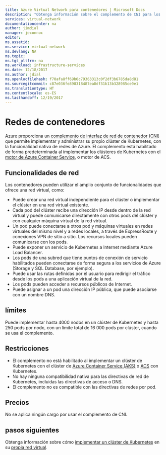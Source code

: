 ```yaml
---
title: Azure Virtual Network para contenedores | Microsoft Docs
description: "Obtenga información sobre el complemento de CNI para los clústeres de Kubernetes, que permite que los contenedores se comuniquen entre sí y con otros recursos en una red virtual."
services: virtual-network
documentationcenter: na
author: jimdial
manager: jeconnoc
editor: 
ms.assetid: 
ms.service: virtual-network
ms.devlang: NA
ms.topic: 
ms.tgt_pltfrm: na
ms.workload: infrastructure-services
ms.date: 12/18/2017
ms.author: jdial
ms.openlocfilehash: f70afa8ff69b6c79363313c0f2df3b6785da8d81
ms.sourcegitcommit: c87e036fe898318487ea8df31b13b328985ce0e1
ms.translationtype: HT
ms.contentlocale: es-ES
ms.lasthandoff: 12/19/2017
---
```

# <a name="container-networking"></a>Redes de contenedores

Azure proporciona un [complemento de interfaz de red de contenedor (CNI)](https://github.com/Azure/azure-container-networking/blob/master/docs/cni.md) que permite implementar y administrar su propio clúster de Kubernetes, con la funcionalidad nativa de redes de Azure. El complemento está habilitado de forma predeterminada al implementar los clústeres de Kubernetes con el [motor de Azure Container Service](https://github.com/Azure/acs-engine), o motor de ACS.

## <a name="networking-capabilities"></a>Funcionalidades de red

Los contenedores pueden utilizar el amplio conjunto de funcionalidades que ofrece una red virtual, como:
-   Puede crear una red virtual independiente para el clúster o implementar el clúster en una red virtual existente. 
-   Cada pod del clúster recibe una dirección IP desde dentro de la red virtual y puede comunicarse directamente con otros pods del clúster y con cualquier máquina virtual de la red virtual. 
-   Un pod puede conectarse a otros pod y máquinas virtuales en redes virtuales del mismo nivel y a redes locales, a través de ExpressRoute y conexiones VPN de sitio a sitio. Los recursos locales pueden comunicarse con los pods. 
-   Puede exponer un servicio de Kubernetes a Internet mediante Azure Load Balancer.  
-   Los pods de una subred que tiene puntos de conexión de servicio habilitados pueden conectarse de forma segura a los servicios de Azure (Storage y SQL Database, por ejemplo).
-   Puede usar las rutas definidas por el usuario para redirigir el tráfico desde los pods a una aplicación virtual de la red. 
-   Los pods pueden acceder a recursos públicos de Internet.
-   Puede asignar a un pod una dirección IP pública, que puede asociarse con un nombre DNS.
 
## <a name="limits"></a>límites
Puede implementar hasta 4000 nodos en un clúster de Kubernetes y hasta 250 pods por nodo, con un límite total de 16 000 pods por clúster, cuando se usa el complemento.

## <a name="constraints"></a>Restricciones
- El complemento no está habilitado al implementar un clúster de Kubernetes con el clúster de [Azure Container Service (AKS)](../aks/intro-kubernetes.md?toc=%2fazure%2fvirtual-network%2ftoc.json) o [ACS](../container-service/kubernetes/container-service-intro-kubernetes.md?toc=%2fazure%2fvirtual-network%2ftoc.json) con Kubernetes.
- No hay ninguna compatibilidad nativa para las directivas de red de Kubernetes, incluidas las directivas de acceso o DNS.
- El complemento no es compatible con las directivas de redes por pod.

## <a name="pricing"></a>Precios
No se aplica ningún cargo por usar el complemento de CNI.

## <a name="next-steps"></a>pasos siguientes

Obtenga información sobre cómo [implementar un clúster de Kubernetes](https://github.com/Azure/acs-engine/blob/master/docs/kubernetes/deploy.md) en su [propia red virtual](https://github.com/Azure/acs-engine/blob/master/docs/kubernetes/features.md#using-azure-integrated-networking-cni).
